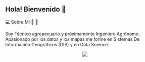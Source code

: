 ## Hola! Bienvenido 👋

:computer: Sobre Mi :satellite:
:corn:

Soy Técnico agropecuario y próximamente Ingeniero Agrónomo. Apasionado por los datos y los mapas me forme en Sistemas De Información Geográficos (GIS) y en Data Science.

<p align="center">
  <a href="https://skillicons.dev">
    <img src="https://skillicons.dev/icons?i=anaconda,opencv,postgres,py,r" />
  </a>
</p>
<!--
**smontironi/smontironi** is a ✨ _special_ ✨ repository because its `README.md` (this file) appears on your GitHub profile.

Here are some ideas to get you started:

- 🔭 I’m currently working on ...
- 🌱 I’m currently learning ...
- 👯 I’m looking to collaborate on ...
- 🤔 I’m looking for help with ...
- 💬 Ask me about ...
- 📫 How to reach me: ...
- 😄 Pronouns: ...
- ⚡ Fun fact: ...
-->
